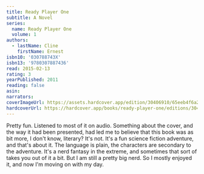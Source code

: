 ```yaml
---
title: Ready Player One
subtitle: A Novel
series:
  name: Ready Player One
  volume: 1
authors:
  - lastName: Cline
    firstName: Ernest
isbn10: '030788743X'
isbn13: '9780307887436'
read: 2015-02-13
rating: 3
yearPublished: 2011
reading: false
asin:
narrators:
coverImageUrl: https://assets.hardcover.app/edition/30406910/65eeb4f6a207a3a4907739f7fea3d8622f7a5462.jpeg
hardcoverUrl: https://hardcover.app/books/ready-player-one/editions/30426366
---
```


Pretty fun. Listened to most of it on audio. Something about the cover, and the way it had been presented, had led me to believe that this book was as bit more, I don't know, literary? It's not. It's a fun science fiction adventure, and that's about it. The language is plain, the characters are secondary to the adventure. It's a nerd fantasy in the extreme, and sometimes that sort of takes you out of it a bit. But I am still a pretty big nerd. So I mostly enjoyed it, and now I'm moving on with my day.
